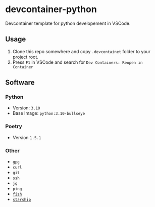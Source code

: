 # devcontainer-python

Devcontainer template for python developement in VSCode.

## Usage

1. Clone this repo somewhere and copy `.devcontainet` folder to your project root.
2. Press `F1` in VSCode and search for `Dev Containers: Reopen in Container`

## Software

### Python

* Version: `3.10`
* Base Image: `python:3.10-bullseye`

### Poetry

* Version `1.5.1`

### Other

* `gpg`
* `curl`
* `git`
* `ssh`
* `jq`
* `ping`
* [`fish`](https://fishshell.com/)
* [`starship`](https://starship.rs/)
